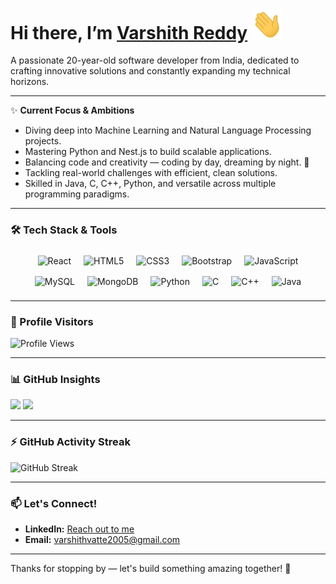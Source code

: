 # Hi there, I’m <a href="https://www.linkedin.com/in/varshith-reddy-a8514b257/">Varshith Reddy</a>  <img src="https://raw.githubusercontent.com/ABSphreak/ABSphreak/master/gifs/Hi.gif" width="50px">

A passionate 20-year-old software developer from India, dedicated to crafting innovative solutions and constantly expanding my technical horizons.

---

✨ **Current Focus & Ambitions**

- Diving deep into Machine Learning and Natural Language Processing projects.
- Mastering Python and Nest.js to build scalable applications.
- Balancing code and creativity — coding by day, dreaming by night. 🚀
- Tackling real-world challenges with efficient, clean solutions.
- Skilled in Java, C, C++, Python, and versatile across multiple programming paradigms.

---

### 🛠️ Tech Stack & Tools

<p align="center">
  <img src="https://cdn.jsdelivr.net/gh/devicons/devicon/icons/react/react-original.svg" alt="React" width="60" height="60" style="margin: 8px;"/>
  <img src="https://cdn.jsdelivr.net/gh/devicons/devicon/icons/html5/html5-original.svg" alt="HTML5" width="60" height="60" style="margin: 8px;"/>
  <img src="https://cdn.jsdelivr.net/gh/devicons/devicon/icons/css3/css3-original.svg" alt="CSS3" width="60" height="60" style="margin: 8px;"/>
  <img src="https://cdn.jsdelivr.net/gh/devicons/devicon/icons/bootstrap/bootstrap-original.svg" alt="Bootstrap" width="60" height="60" style="margin: 8px;"/>
  <img src="https://cdn.jsdelivr.net/gh/devicons/devicon/icons/javascript/javascript-original.svg" alt="JavaScript" width="60" height="60" style="margin: 8px;"/>
  <img src="https://cdn.jsdelivr.net/gh/devicons/devicon/icons/mysql/mysql-original.svg" alt="MySQL" width="60" height="60" style="margin: 8px;"/>
  <img src="https://cdn.jsdelivr.net/gh/devicons/devicon/icons/mongodb/mongodb-original.svg" alt="MongoDB" width="60" height="60" style="margin: 8px;"/>
  <img src="https://cdn.jsdelivr.net/gh/devicons/devicon/icons/python/python-original.svg" alt="Python" width="60" height="60" style="margin: 8px;"/>
  <img src="https://cdn.jsdelivr.net/gh/devicons/devicon/icons/c/c-original.svg" alt="C" width="60" height="60" style="margin: 8px;"/>
  <img src="https://cdn.jsdelivr.net/gh/devicons/devicon/icons/cplusplus/cplusplus-original.svg" alt="C++" width="60" height="60" style="margin: 8px;"/>
  <img src="https://cdn.jsdelivr.net/gh/devicons/devicon/icons/java/java-original.svg" alt="Java" width="60" height="60" style="margin: 8px;"/>
</p>

---

### 👀 Profile Visitors

![Profile Views](https://komarev.com/ghpvc/?username=varshithvatte24&color=blue&style=flat)

---

### 📊 GitHub Insights

<p float="left">
  <img src="https://github-readme-stats.vercel.app/api?username=varshithvatte24&show_icons=true&theme=nightowl" width="48%" />
  <img src="https://github-readme-stats.vercel.app/api/top-langs/?username=varshithvatte24&layout=compact&theme=nightowl" width="48%" />
</p>

---

### ⚡ GitHub Activity Streak

![GitHub Streak](https://github-readme-streak-stats.herokuapp.com/?user=varshithvatte24&theme=nightowl)

---

### 📫 Let's Connect!

- **LinkedIn:** [Reach out to me](https://www.linkedin.com/in/varshith-reddy-a8514b257/)
- **Email:** varshithvatte2005@gmail.com

---

Thanks for stopping by — let's build something amazing together! 🚀
